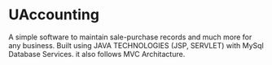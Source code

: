 # UAccounting
A simple software to maintain sale-purchase records and much more for any business.
Built using JAVA TECHNOLOGIES (JSP, SERVLET) with MySql Database Services.
it also follows MVC Architacture.
